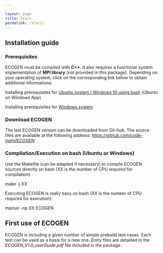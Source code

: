 ```yaml
---

layout: page
title: Start
permalink: /start/
---
```


<article>
	<h2> Installation guide </h2>
	<div> 
		<h3> Prerequisites</h3>
		<p>ECOGEN must be compiled with <b>C++</b>. It also requires a functional system implementation of <b>MPI library</b> (not provided in this package). Depending on your operating system, click on the corresponding link below to obtain additional informations: 
		</p>
		<p>Installing prerequisites for <a href="{{ "/prerequisitesUbuntu" | prepend: site.baseurl }}"> Ubuntu system / Windows 10 using bash</a> (<em>Ubuntu on Windows App</em>) </p>
		<p>Installing prerequisites for  <a href="{{ "/instalOnWindows" | prepend: site.baseurl }}"> Windows system </a></p>
	</div>	
	<div> 
		<h3> Download ECOGEN</h3>
		<p>The last ECOGEN version can be downloaded from Git-hub. The source files are available at the following address: 
        <a href="https://github.com/code-mphi/ECOGEN" target="_blank" >https://github.com/code-mphi/ECOGEN</a>
        </p>
	</div>
	<div> 
		<h3>Compilation/Execution on bash (Ubuntu or Windows)</h3>
		<p>Use the Makefile (can be adapted if necessary) to compile ECOGEN sources directly on bash (XX is the number of CPU required for compilation):</p> 
		<div class="cmd">make -j XX</div>
		<p>Executing ECOGEN is really easy on bash (XX is the number of CPU required for execution):</p>
		<div class="cmd">mpirun -np XX ECOGEN</div> 
	</div>
</article>

<article>
	<h2> First use of ECOGEN </h2>
	<p> ECOGEN is including a given number of simple prebuild test cases. Each test can be used as a basis for a new one. Entry files are detailled in the <em>ECOGEN_V1.0_userGuide.pdf</em> file included in the package. </p>
</article>
